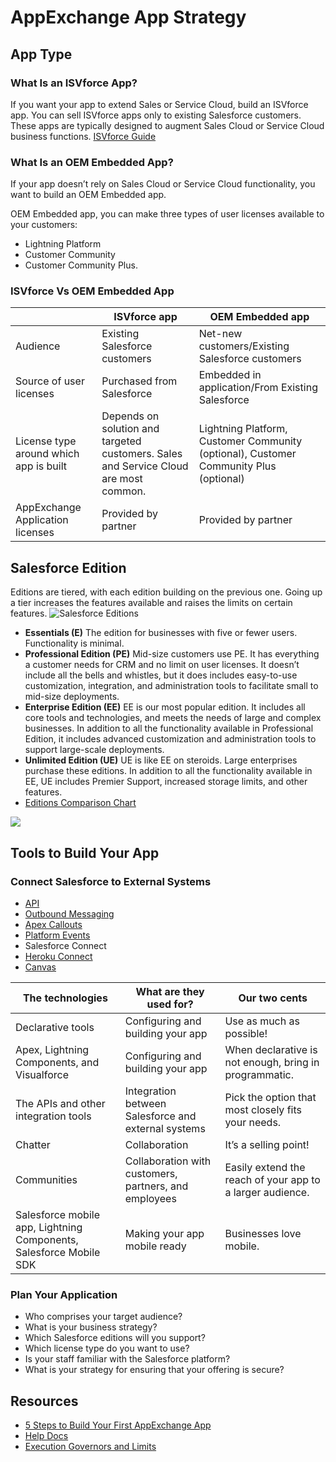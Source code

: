 

#  AppExchange App Strategy
## App Type
### What Is an ISVforce App?
If you want your app to extend Sales or Service Cloud, build an ISVforce app. You can sell ISVforce apps only to existing Salesforce customers. These apps are typically designed to augment Sales Cloud or Service Cloud business functions.
[ISVforce Guide](https://developer.salesforce.com/docs/atlas.en-us.packagingGuide.meta/packagingGuide/packaging_intro.htm?_ga=2.41603298.1191589124.1681705446-847556882.1679280956)
### What Is an OEM Embedded App?
If your app doesn’t rely on Sales Cloud or Service Cloud functionality, you want to build an OEM Embedded app.

 OEM Embedded app, you can make three types of user licenses available to your customers: 
 - Lightning Platform
 - Customer Community
 - Customer Community Plus.

### ISVforce Vs  OEM Embedded App
|         |ISVforce app|OEM Embedded app|
|---------|------------|----------------|
|Audience|Existing Salesforce customers|Net-new customers/Existing Salesforce customers|
|Source of user licenses|Purchased from Salesforce|Embedded in application/From Existing Salesforce|
|License type around which app is built|Depends on solution and targeted customers. Sales and Service Cloud are most common.|Lightning Platform, Customer Community (optional), Customer Community Plus (optional)|
|AppExchange Application licenses|Provided by partner|Provided by partner|

## Salesforce Edition
Editions are tiered, with each edition building on the previous one. Going up a tier increases the features available and raises the limits on certain features.
![Salesforce Editions](https://res.cloudinary.com/hy4kyit2a/f_auto,fl_lossy,q_70/learn/modules/isv_plan/isv_plan_editions/images/0b119c126d24df9a792dfe14876bde9a_appex-app-strategy-u-2-1-editions.png)

- **Essentials (E)** The edition for businesses with five or fewer users. Functionality is minimal.
- **Professional Edition (PE)** Mid-size customers use PE. It has everything a customer needs for CRM and no limit on user licenses. It doesn’t include all the bells and whistles, but it does includes easy-to-use customization, integration, and administration tools to facilitate small to mid-size deployments.
- **Enterprise Edition (EE)** EE is our most popular edition. It includes all core tools and technologies, and meets the needs of large and complex businesses. In addition to all the functionality available in Professional Edition, it includes advanced customization and administration tools to support large-scale deployments.
- **Unlimited Edition (UE)** UE is like EE on steroids. Large enterprises purchase these editions. In addition to all the functionality available in EE, UE includes Premier Support, increased storage limits, and other features.
- [Editions Comparison Chart](https://www.salesforce.com/editions-pricing/sales-and-service-cloud/?_ga=2.242413634.1191589124.1681705446-847556882.1679280956&_gl=1*lxvhzx*_ga*ODQ3NTU2ODgyLjE2NzkyODA5NTY.*_ga_H6M98GGB18*MTY4MTcxMzQzNS42Ny4xLjE2ODE3MTM0MzcuMC4wLjA.)

![](https://res.cloudinary.com/hy4kyit2a/f_auto,fl_lossy,q_70/learn/modules/isv_plan/isv_plan_editions/images/1a49b3692b4d103b268bef23ae3c087e_2-a-3080-db-da-26-4-f-80-a-8-dc-eb-84492-c-3174.png)

## Tools to Build Your App
### Connect Salesforce to External Systems
- [API](https://help.salesforce.com/s/articleView?id=sf.integrate_what_is_api.htm&type=5)
- [Outbound Messaging](https://developer.salesforce.com/docs/atlas.en-us.api.meta/api/sforce_api_om_outboundmessaging.htm?_ga=2.242736322.1191589124.1681705446-847556882.1679280956)
- [Apex Callouts](https://developer.salesforce.com/docs/atlas.en-us.apexcode.meta/apexcode/apex_callouts.htm?_ga=2.245945284.1191589124.1681705446-847556882.1679280956)
- [Platform Events](https://trailhead.salesforce.com/content/learn/modules/platform_events_basics)
- Salesforce Connect
- [Heroku Connect](https://www.heroku.com/connect)
- [Canvas](https://developer.salesforce.com/docs/atlas.en-us.216.0.platform_connect.meta/platform_connect/canvas_framework_intro.htm?_ga=2.209375314.1191589124.1681705446-847556882.1679280956) 

|The technologies|	What are they used for?|	Our two cents|
|---------------|--------------------------|------------------|
|Declarative tools|	Configuring and building your app	|Use as much as possible!|
|Apex, Lightning Components, and Visualforce	|Configuring and building your app |When declarative is not enough, bring in programmatic.|
|The APIs and other integration tools|	Integration between Salesforce and external systems	|Pick the option that most closely fits your needs.|
|Chatter	|Collaboration	|It’s a selling point!|
|Communities|	Collaboration with customers, partners, and employees|	Easily extend the reach of your app to a larger audience.|
|Salesforce mobile app, Lightning Components, Salesforce Mobile SDK|	Making your app mobile ready	|Businesses love mobile.|
### Plan Your Application

- Who comprises your target audience?
- What is your business strategy?
- Which Salesforce editions will you support?
- Which license type do you want to use?
- Is your staff familiar with the Salesforce platform?
- What is your strategy for ensuring that your offering is secure?

## Resources 
- [5 Steps to Build Your First AppExchange App](https://www.youtube.com/watch?v=fAuBGdfLB-o)
-  [Help Docs](https://help.salesforce.com/s/articleView?id=sf.overview_limits_general.htm&type=5)
- [Execution Governors and Limits](https://developer.salesforce.com/docs/atlas.en-us.apexcode.meta/apexcode/apex_gov_limits.htm?_ga=2.237706176.1191589124.1681705446-847556882.1679280956)

